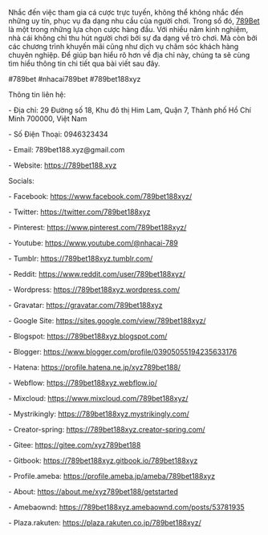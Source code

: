<p>Nhắc đến việc tham gia cá cược trực tuyến, không thể không nhắc đến những uy tín, phục vụ đa dạng nhu cầu của người chơi. Trong số đó, <a href="https://789bet188.xyz">789Bet</a> là một trong những lựa chọn cược hàng đầu. Với nhiều năm kinh nghiệm, nhà cái không chỉ thu hút người chơi bởi sự đa dạng về trò chơi. Mà còn bởi các chương trình khuyến mãi cũng như dịch vụ chăm sóc khách hàng chuyên nghiệp. Để giúp bạn hiểu rõ hơn về địa chỉ này, chúng ta sẽ cùng tìm hiểu thông tin chi tiết qua bài viết sau đây.<p>
<p>#789bet #nhacai789bet #789bet188xyz<p>
<p>Thông tin liên hệ:<p>
<p>- Địa chỉ: 29 Đường số 18, Khu đô thị Him Lam, Quận 7, Thành phố Hồ Chí Minh 700000, Việt Nam<p>
<p>- Số Điện Thoại: 0946323434<p>
<p>- Email: 789bet188.xyz@gmail.com<p>
<p>- Website: <a href="https://789bet188.xyz">https://789bet188.xyz</a><p>
<p>Socials:<p>
<p>- Facebook: <a href="https://www.facebook.com/789bet188xyz/">https://www.facebook.com/789bet188xyz/</a><p>
<p>- Twitter: <a href="https://twitter.com/789bet188xyz">https://twitter.com/789bet188xyz</a><p>
<p>- Pinterest: <a href="https://www.pinterest.com/789bet188xyz/">https://www.pinterest.com/789bet188xyz/</a><p>
<p>- Youtube: <a href="https://www.youtube.com/@nhacai-789">https://www.youtube.com/@nhacai-789</a><p>
<p>- Tumblr: <a href="https://789bet188xyz.tumblr.com/">https://789bet188xyz.tumblr.com/</a><p>
<p>- Reddit: <a href="https://www.reddit.com/user/789bet188xyz/">https://www.reddit.com/user/789bet188xyz/</a><p>
<p>- Wordpress: <a href="https://789bet188xyz.wordpress.com/">https://789bet188xyz.wordpress.com/</a><p>
<p>- Gravatar: <a href="https://gravatar.com/789bet188xyz">https://gravatar.com/789bet188xyz</a><p>
<p>- Google Site: <a href="https://sites.google.com/view/789bet188xyz/">https://sites.google.com/view/789bet188xyz/</a><p>
<p>- Blogspot: <a href="https://789bet188xyz.blogspot.com/">https://789bet188xyz.blogspot.com/</a><p>
<p>- Blogger: <a href="https://www.blogger.com/profile/03905055194235633176">https://www.blogger.com/profile/03905055194235633176</a><p>
<p>- Hatena: <a href="https://profile.hatena.ne.jp/xyz789bet188/">https://profile.hatena.ne.jp/xyz789bet188/</a><p>
<p>- Webflow: <a href="https://789bet188xyz.webflow.io/">https://789bet188xyz.webflow.io/</a><p>
<p>- Mixcloud: <a href="https://www.mixcloud.com/789bet188xyz/">https://www.mixcloud.com/789bet188xyz/</a><p>
<p>- Mystrikingly: <a href="https://789bet188xyz.mystrikingly.com/">https://789bet188xyz.mystrikingly.com/</a><p>
<p>- Creator-spring: <a href="https://789bet188xyz.creator-spring.com/">https://789bet188xyz.creator-spring.com/</a><p>
<p>- Gitee: <a href="https://gitee.com/xyz789bet188">https://gitee.com/xyz789bet188</a><p>
<p>- Gitbook: <a href="https://789bet188xyz.gitbook.io/789bet188xyz">https://789bet188xyz.gitbook.io/789bet188xyz</a><p>
<p>- Profile.ameba: <a href="https://profile.ameba.jp/ameba/789bet188xyz">https://profile.ameba.jp/ameba/789bet188xyz</a><p>
<p>- About: <a href="https://about.me/xyz789bet188/getstarted">https://about.me/xyz789bet188/getstarted</a><p>
<p>- Amebaownd: <a href="https://789bet188xyz.amebaownd.com/posts/53781935">https://789bet188xyz.amebaownd.com/posts/53781935</a><p>
<p>- Plaza.rakuten: <a href="https://plaza.rakuten.co.jp/789bet188xyz/">https://plaza.rakuten.co.jp/789bet188xyz/</a><p>